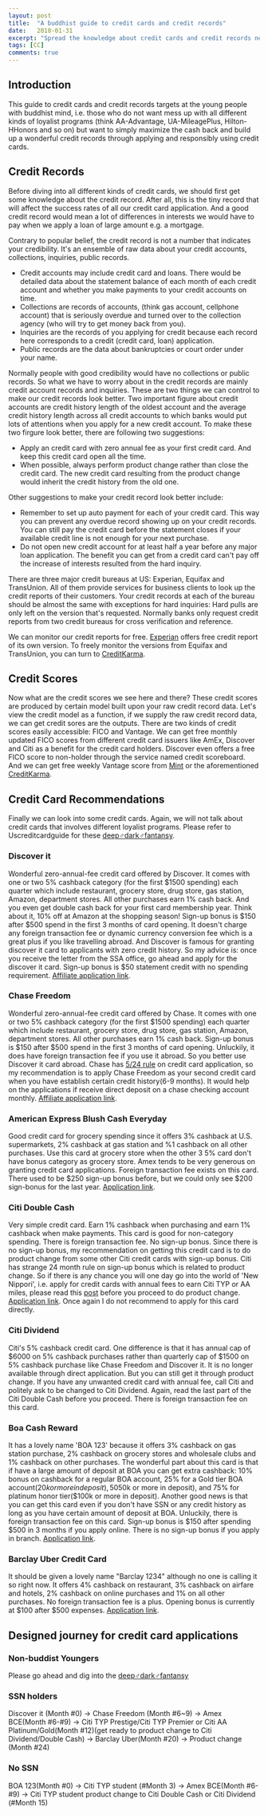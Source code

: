 ```yaml
---
layout: post
title:  "A buddhist guide to credit cards and credit records"
date:   2018-01-31
excerpt: "Spread the knowledge about credit cards and credit records necessary for young people with a buddhist mind."
tags: [CC]
comments: true
---
```


## Introduction

This guide to credit cards and credit records targets at the young people with buddhist mind, i.e. those who do not want mess up with all different kinds of loyalist programs (think AA-Advantage, UA-MileagePlus, Hilton-HHonors and so on) but want to simply maximize the cash back and build up a wonderful credit records through applying and responsibly using credit cards.

## Credit Records

Before diving into all different kinds of credit cards, we should first get some knowledge about the credit record. After all, this is the tiny record that will affect the success rates of all our credit card application. And a good credit record would mean a lot of differences in interests we would have to pay when we apply a loan of large amount e.g. a mortgage.

Contrary to popular belief, the credit record is not a number that indicates your credibility. It's an ensemble of raw data about your credit accounts, collections, inquiries, public records.

- Credit accounts may include credit card and loans. There would be detailed data about the statement balance of each month of each credit account and whether you make payments to your credit accounts on time.
- Collections are records of accounts, (think gas account, cellphone account) that is seriously overdue and turned over to the collection agency (who will try to get money back from you).
- Inquiries are the records of you applying for credit because each record here corresponds to a credit (credit card, loan) application.
- Public records are the data about bankruptcies or court order under your name.

Normally people with good credibility would have no collections or public records. So what we have to worry about in the credit records are mainly credit account records and inquiries. These are two things we can control to make our credit records look better. Two important figure about credit accounts are credit history length of the oldest account and the average credit history length across all credit accounts to which banks would put lots of attentions when you apply for a new credit account. To make these two firgure look better, there are following two suggestions:

- Apply an credit card with zero annual fee as your first credit card. And keep this credit card open all the time.
- When possible, always perform product change rather than close the credit card. The new credit card resulting from the product change would inherit the credit history from the old one.

Other suggestions to make your credit record look better include:

- Remember to set up auto payment for each of your credit card. This way you can prevent any overdue record showing up on your credit records. You can still pay the credit card before the statement closes if your available credit line is not enough for your next purchase.
- Do not open new credit account for at least half a year before any major loan application. The benefit you can get from a credit card can't pay off the increase of interests resulted from the hard inquiry.

There are three major credit bureaus at US: Experian, Equifax and TransUnion. All of them provide services for business clients to look up the credit reports of their customers. Your credit records at each of the bureau should be almost the same with exceptions for hard inquiries: Hard pulls are only left on the version that's requested. Normally banks only request credit reports from two credit bureaus for cross verification and reference.

We can monitor our credit reports for free. [Experian](https://www.experian.com) offers free credit report of its own version. To freely monitor the versions from Equifax and TransUnion, you can turn to [CreditKarma](https://www.creditkarma.com).

## Credit Scores

Now what are the credit scores we see here and there?  These credit scores are produced by certain model built upon your raw credit record data. Let's view the credit model as a function, if we supply the raw credit record data, we can get credit sores are the outputs. There are two kinds of credit scores easily accessible: FICO and Vantage. We can get free monthly updated FICO scores from different credit card issuers like AmEx, Discover and Citi as a benefit for the credit card holders. Discover even offers a free FICO score to non-holder through the service named credit scoreboard. And we can get free weekly Vantage score from [Mint](https://www.mint.com/) or the aforementioned [CreditKarma](https://www.creditkarma.com).

## Credit Card Recommendations

Finally we can look into some credit cards. Again, we will not talk about credit cards that involves different loyalist programs. Please refer to Uscreditcardguide for these [deep♂dark♂fantansy](https://www.uscreditcardguide.com).

### Discover it

Wonderful zero-annual-fee credit card offered by Discover. It comes with one or two 5% cashback category (for the first $1500 spending) each quarter which include restaurant, grocery store, drug store, gas station, Amazon, department stores. All other purchases earn 1% cash back. And you even get double cash back for your first card membership year. Think about it, 10% off at Amazon at the shopping season! Sign-up bonus is $150 after $500 spend in the first 3 months of card opening. It doesn't charge any foreign transaction fee or dynamic currency conversion fee which is a great plus if you like travelling abroad. And Discover is famous for granting discover it card to applicants with zero credit history. So my advice is: once you receive the letter from the SSA office, go ahead and apply for the discover it card. Sign-up bonus is $50 statement credit with no spending requirement. [Affiliate application link](https://refer.discover.com/s/h7mt2).

### Chase Freedom

Wonderful zero-annual-fee credit card offered by Chase. It comes with one or two 5% cashback category (for the first $1500 spending) each quarter which include restaurant, grocery store, drug store, gas station, Amazon, department stores. All other purchases earn 1% cash back. Sign-up bonus is $150 after $500 spend in the first 3 months of card opening. Unluckily, it does have foreign transaction fee if you use it abroad. So you better use Discover it card abroad. Chase has [5/24 rule](https://www.uscreditcardguide.com/chase-524-rule-and-its-solution/) on credit card application, so my recommendation is to apply Chase Freedom as your second credit card when you have establish certain credit history(6-9 months). It would help on the applications if receive direct deposit on a chase checking account monthly.
[Affiliate application link](https://www.referyourchasecard.com/2/CK9BJDKQ2J).

### American Express Blush Cash Everyday

Good credit card for grocery spending since it offers 3% cashback at U.S. supermarkets, 2% cashback at gas station and %1 cashback on all other purchases. Use this card at grocery store when the other 3 5% card don't have bonus category as grocery store. Amex tends to be very generous on granting credit card applications. Foreign transaction fee exists on this card. There used to be $250 sign-up bonus before, but we could only see $200 sign-bonus for the last year. [Application link](https://www.americanexpress.com/us/credit-cards/card/blue-cash-everyday/).

### Citi Double Cash

Very simple credit card. Earn 1% cashback when purchasing and earn 1% cashback when make payments. This card is good for non-category spending. There is foreign transaction fee. No sign-up bonus. Since there is no sign-up bonus, my recommendation on getting this credit card is to do product change from some other Citi credit cards with sign-up bonus. Citi has strange 24 month rule on sign-up bonus which is related to product change. So if there is any chance you will one day go into the world of 'New Nippori', i.e. apply for credit cards with annual fees to earn Citi TYP or AA miles, please read this [post](https://www.doctorofcredit.com/product-changing-citi-card-result-new-card-number/) before you proceed to do product change. [Application link](https://www.citi.com/credit-cards/credit-card-details/citi.action?ID=citi-double-cash-credit-card). Once again I do not recommend to apply for this card directly.

### Citi Dividend

Citi's 5% cashback credit card. One difference is that it has annual cap of $6000 on 5% cashback purchases rather than quarterly cap of $1500 on 5% cashback purchase like Chase Freedom and Discover it. It is no longer available through direct application. But you can still get it through product change. If you have any unwanted credit card with annual fee, call Citi and politely ask to be changed to Citi Dividend. Again, read the last part of the Citi Double Cash before you proceed. There is foreign transaction fee on this card.

### Boa Cash Reward

It has a lovely name 'BOA 123' because it offers 3% cashback on gas station purchase, 2% cashback on grocery stores and wholesale clubs and 1% cashback on other purchases. The wonderful part about this card is that if have a large amount of deposit at BOA you can get extra cashback: 10% bonus on cashback for a regular BOA account, 25% for a Gold tier BOA account($20k or more in deposit), 50% for platinum tier($50k or more in deposit), and 75% for platinum honor tier($100k or more in deposit). Another good news is that you can get this card even if you don't have SSN or any credit history as long as you have certain amount of deposit at BOA. Unluckily, there is foreign transaction fee on this card. Sign-up bonus is $150 after spending $500 in 3 months if you apply online. There is no sign-up bonus if you apply in branch. [Application link](https://www.bankofamerica.com/credit-cards/products/cash-back-credit-card/).

### Barclay Uber Credit Card

It should be given a lovely name "Barclay 1234" although no one is calling it so right now. It offers 4% cashback on restaurant, 3% cashback on airfare and hotels, 2% cashback on online purchases and 1% on all other purchases. No foreign transaction fee is a plus. Opening bonus is currently at $100 after $500 expenses. [Application link](https://www.uber.com/c/uber-credit-card/).

## Designed journey for credit card applications

### Non-buddist Youngers

Please go ahead and dig into the [deep♂dark♂fantansy](https://www.uscreditcardguide.com)

### SSN holders

Discover it (Month #0) -> Chase Freedom (Month #6~9) -> Amex BCE(Month #6-#9) -> Citi TYP Prestige/Citi TYP Premier or Citi AA Platinum/Gold(Month #12)(get ready to product change to Citi Dividend/Double Cash) -> Barclay Uber(Month #20) -> Product change (Month #24)

### No SSN

BOA 123(Month #0) -> Citi TYP student (#Month 3) -> Amex BCE(Month #6-#9) -> Citi TYP student product change to Citi Double Cash or Citi Dividend (#Month 15)

